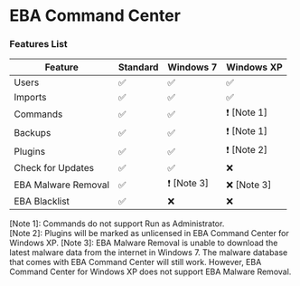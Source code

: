 # EBA Command Center
### Features List

|             Feature |               Standard |              Windows 7 |             Windows XP |
|---------------------|------------------------|------------------------|------------------------|
| Users               | :white_check_mark:     | :white_check_mark:     | :white_check_mark:     |
| Imports             | :white_check_mark:     | :white_check_mark:     | :white_check_mark:     |
| Commands            | :white_check_mark:     | :white_check_mark:     | :exclamation: [Note 1] |
| Backups             | :white_check_mark:     | :white_check_mark:     | :exclamation: [Note 1] |
| Plugins             | :white_check_mark:     | :white_check_mark:     | :exclamation: [Note 2] |
| Check for Updates   | :white_check_mark:     | :white_check_mark:     | :x:                    |
| EBA Malware Removal | :white_check_mark:     | :exclamation: [Note 3] | :x: [Note 3]           |
| EBA Blacklist       | :white_check_mark:     | :x:                    | :x:                    |

[Note 1]: Commands do not support Run as Administrator.<br>
[Note 2]: Plugins will be marked as unlicensed in EBA Command Center for Windows XP.
[Note 3]: EBA Malware Removal is unable to download the latest malware data from the internet in Windows 7. The malware database that comes with EBA Command Center will still work. However, EBA Command Center for Windows XP does not support EBA Malware Removal.
